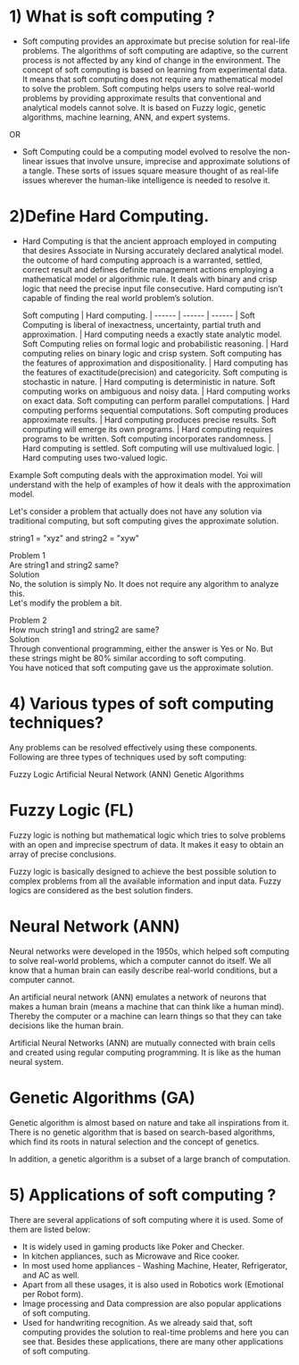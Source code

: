 # 1) What is soft computing ?
- Soft computing provides an approximate but precise solution for real-life problems.
The algorithms of soft computing are adaptive, so the current process is not affected by any kind of change in the environment.
The concept of soft computing is based on learning from experimental data. It means that soft computing does not require any mathematical model to solve the problem.
Soft computing helps users to solve real-world problems by providing approximate results that conventional and analytical models cannot solve.
It is based on Fuzzy logic, genetic algorithms, machine learning, ANN, and expert systems.

OR

- Soft Computing could be a computing model evolved to resolve the non-linear issues that involve unsure, imprecise and approximate solutions of a tangle.
These sorts of issues square measure thought of as real-life issues wherever the human-like intelligence is needed to resolve it.


# 2)Define Hard Computing.
- Hard Computing is that the ancient approach employed in computing that desires Associate in Nursing accurately declared analytical model. the outcome of hard computing approach is a warranted, settled, correct result and defines definite management actions employing a mathematical model or algorithmic rule. 
  It deals with binary and crisp logic that need the precise input file consecutive. Hard computing isn’t capable of finding the real world problem’s solution.
  
  
  Soft computing | Hard computing. 
 | ------ | ------ | ------ |
   Soft Computing is liberal of inexactness, uncertainty, partial truth and approximation. |	Hard computing needs a exactly state analytic model.
	Soft Computing relies on formal logic and probabilistic reasoning. |	Hard computing relies on binary logic and crisp system.
	Soft computing has the features of approximation and dispositionality.  |	Hard computing has the features of exactitude(precision) and categoricity.
 Soft computing is stochastic in nature. |	Hard computing is deterministic in nature.
	Soft computing works on ambiguous and noisy data. |	Hard computing works on exact data.
	Soft computing can perform parallel computations. |	Hard computing performs sequential computations.
	Soft computing produces approximate results. |	Hard computing produces precise results.
	Soft computing will emerge its own programs. |	Hard computing requires programs to be written.
	Soft computing incorporates randomness. |	Hard computing is settled.
	Soft computing will use multivalued logic. |	Hard computing uses two-valued logic.


Example
Soft computing deals with the approximation model. Yoi will understand with the help of examples of how it deals with the approximation model.

Let's consider a problem that actually does not have any solution via traditional computing, but soft computing gives the approximate solution.

string1 = "xyz" and string2 = "xyw"

Problem 1  
Are string1 and string2 same?  
Solution  
No, the solution is simply No. It does not require any algorithm to analyze this.  
Let's modify the problem a bit.

Problem 2  
How much string1 and string2 are same?  
Solution  
Through conventional programming, either the answer is Yes or No. But these strings might be 80% similar according to soft computing.  
You have noticed that soft computing gave us the approximate solution.

# 4) Various types of soft computing techniques?
Any problems can be resolved effectively using these components. Following are three types of techniques used by soft computing:

Fuzzy Logic
Artificial Neural Network (ANN)
Genetic Algorithms

# Fuzzy Logic (FL)
Fuzzy logic is nothing but mathematical logic which tries to solve problems with an open and imprecise spectrum of data. It makes it easy to obtain an array of 
precise conclusions.

Fuzzy logic is basically designed to achieve the best possible solution to complex problems from all the available information and input data. 
Fuzzy logics are considered as the best solution finders.

# Neural Network (ANN)
Neural networks were developed in the 1950s, which helped soft computing to solve real-world problems, which a computer cannot do itself. We all know that a human brain can easily describe real-world conditions, but a computer cannot.


An artificial neural network (ANN) emulates a network of neurons that makes a human brain (means a machine that can think like a human mind). 
Thereby the computer or a machine can learn things so that they can take decisions like the human brain.

Artificial Neural Networks (ANN) are mutually connected with brain cells and created using regular computing programming. 
It is like as the human neural system.

# Genetic Algorithms (GA)
Genetic algorithm is almost based on nature and take all inspirations from it. 
There is no genetic algorithm that is based on search-based algorithms, which find its roots in natural selection and the concept of genetics.


In addition, a genetic algorithm is a subset of a large branch of computation.


# 5) Applications of soft computing ?

There are several applications of soft computing where it is used. Some of them are listed below:

- It is widely used in gaming products like Poker and Checker.
- In kitchen appliances, such as Microwave and Rice cooker.
- In most used home appliances - Washing Machine, Heater, Refrigerator, and AC as well.
- Apart from all these usages, it is also used in Robotics work (Emotional per Robot form).
- Image processing and Data compression are also popular applications of soft computing.
- Used for handwriting recognition.
As we already said that, soft computing provides the solution to real-time problems and here you can see that. Besides these applications, there are many other applications of soft computing.
